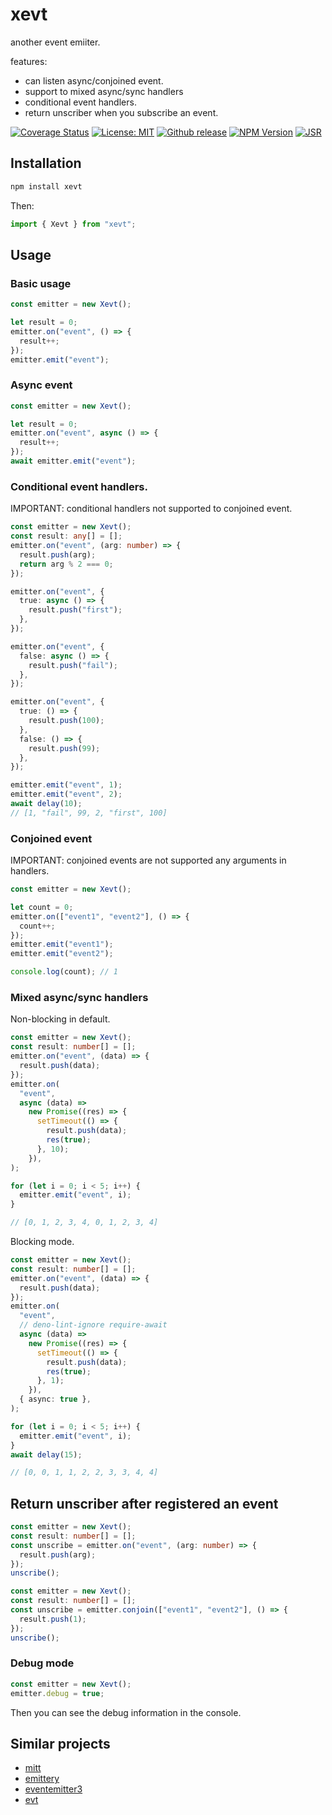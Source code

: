 # xevt

another event emiiter.

features:

- can listen async/conjoined event.
- support to mixed async/sync handlers
- conditional event handlers.
- return unscriber when you subscribe an event.

[![Coverage Status](https://coveralls.io/repos/github/lisez/xevt/badge.svg)](https://coveralls.io/github/lisez/xevt) [![License: MIT](https://img.shields.io/badge/License-MIT-yellow.svg)](https://opensource.org/licenses/MIT) [![Github release](https://badgen.net/github/release/lisez/xevt)](https://github.com/lisez/xevt/releases) [![NPM Version](https://img.shields.io/npm/v/xevt)](https://www.npmjs.com/package/xevt) [![JSR](https://jsr.io/badges/@lisez/xevt)](https://jsr.io/@lisez/xevt)

## Installation

```bash
npm install xevt
```

Then:

```typescript
import { Xevt } from "xevt";
```

## Usage

### Basic usage

```typescript
const emitter = new Xevt();

let result = 0;
emitter.on("event", () => {
  result++;
});
emitter.emit("event");
```

### Async event

```typescript
const emitter = new Xevt();

let result = 0;
emitter.on("event", async () => {
  result++;
});
await emitter.emit("event");
```

### Conditional event handlers.

IMPORTANT: conditional handlers not supported to conjoined event.

```typescript
const emitter = new Xevt();
const result: any[] = [];
emitter.on("event", (arg: number) => {
  result.push(arg);
  return arg % 2 === 0;
});

emitter.on("event", {
  true: async () => {
    result.push("first");
  },
});

emitter.on("event", {
  false: async () => {
    result.push("fail");
  },
});

emitter.on("event", {
  true: () => {
    result.push(100);
  },
  false: () => {
    result.push(99);
  },
});

emitter.emit("event", 1);
emitter.emit("event", 2);
await delay(10);
// [1, "fail", 99, 2, "first", 100]
```

### Conjoined event

IMPORTANT: conjoined events are not supported any arguments in handlers.

```typescript
const emitter = new Xevt();

let count = 0;
emitter.on(["event1", "event2"], () => {
  count++;
});
emitter.emit("event1");
emitter.emit("event2");

console.log(count); // 1
```

### Mixed async/sync handlers

Non-blocking in default.

```typescript
const emitter = new Xevt();
const result: number[] = [];
emitter.on("event", (data) => {
  result.push(data);
});
emitter.on(
  "event",
  async (data) =>
    new Promise((res) => {
      setTimeout(() => {
        result.push(data);
        res(true);
      }, 10);
    }),
);

for (let i = 0; i < 5; i++) {
  emitter.emit("event", i);
}

// [0, 1, 2, 3, 4, 0, 1, 2, 3, 4]
```

Blocking mode.

```typescript
const emitter = new Xevt();
const result: number[] = [];
emitter.on("event", (data) => {
  result.push(data);
});
emitter.on(
  "event",
  // deno-lint-ignore require-await
  async (data) =>
    new Promise((res) => {
      setTimeout(() => {
        result.push(data);
        res(true);
      }, 1);
    }),
  { async: true },
);

for (let i = 0; i < 5; i++) {
  emitter.emit("event", i);
}
await delay(15);

// [0, 0, 1, 1, 2, 2, 3, 3, 4, 4]
```


## Return unscriber after registered an event

```typescript
const emitter = new Xevt();
const result: number[] = [];
const unscribe = emitter.on("event", (arg: number) => {
  result.push(arg);
});
unscribe();
```

```typescript
const emitter = new Xevt();
const result: number[] = [];
const unscribe = emitter.conjoin(["event1", "event2"], () => {
  result.push(1);
});
unscribe();
```

### Debug mode

```typescript
const emitter = new Xevt();
emitter.debug = true;
```

Then you can see the debug information in the console.

## Similar projects

- [mitt](https://github.com/developit/mitt)
- [emittery](https://github.com/sindresorhus/emittery)
- [eventemitter3](https://github.com/primus/eventemitter3)
- [evt](https://github.com/garronej/evt)
